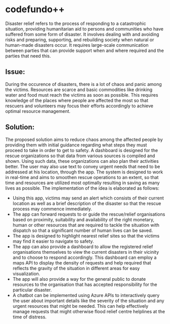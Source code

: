 # codefundo++

Disaster relief refers to the process of responding to a catastrophic situation, providing humanitarian aid to persons and communities who have suffered from some form of disaster. It involves dealing with and avoiding risks and preparing, supporting, and rebuilding society when natural or human-made disasters occur. It requires large-scale communication between parties that can provide support when and where required and the parties that need this.

## Issue:

During the occurence of disasters, there is a lot of chaos and panic among the victims. Resources are scarce and basic commodities like drinking water and food must reach the victims as soon as possible. This requires knowledge of the places where people are affected the most so that rescuers and volunteers may focus their efforts accordingly to achieve optimal resource management.

## Solution:

The proposed solution aims to reduce chaos among the affected people by providing them with initial guidance regarding what steps they must proceed to take in order to get to safety. A dashboard is designed for the rescue organizations so that data from various sources is compiled and shown. Using such data, these organizations can also plan their activities better. The user may also use text to convey urgent needs that need to be addressed at his location, through the app. The system is designed to work in real-time and aims to smoothen rescue operations to an extent, so that time and resources are utilized most optimally resulting in saving as many lives as possible. The implementation of the idea is elaborated as follows:
- Using this app, victims may send an alert which consists of their current location as well as a brief description of the disaster so that the rescue process may commence immediately.
- The app can forward requests to or guide the rescue/relief organisations based on proximity, suitability and availability of the right monetary, human or other resources that are required to tackle the situation with dispatch so that a significant number of human lives can be saved.
- The app is designed to highlight nearest relief sites so that the victims may find it easier to navigate to safety. 
- The app can also provide a dashboard to allow the registered relief organisations themselves to view the current disasters in their vicinity and to choose to respond accordingly. This dashboard can employ a maps API to display the density of requests and help required that reflects the gravity of the situation in different areas for easy visualization.
- The app will also provide a way for the general public to donate resources to the organisation that has accepted responsibility for the particular disaster.
- A chatbot can be implemented using Azure APIs to interactively query the user about important details like the severity of the situation and any urgent resources that might be needed. This can help effectively manage requests that might otherwise flood relief centre helplines at the time of distress. 
